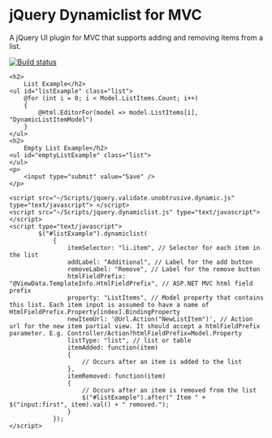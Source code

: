 # jQuery Dynamiclist for MVC

A jQuery UI plugin for MVC that supports adding and removing items from a list.

[![Build status](https://ci.appveyor.com/api/projects/status/l2gcqej17f39sb8u?svg=true)](https://ci.appveyor.com/project/jrummell/jquery-dynamiclist)

    <h2>
        List Example</h2>
    <ul id="listExample" class="list">
        @for (int i = 0; i < Model.ListItems.Count; i++)
        {
            @Html.EditorFor(model => model.ListItems[i], "DynamicListItemModel")
        }
    </ul>
    <h2>
        Empty List Example</h2>
    <ul id="emptyListExample" class="list">
    </ul>
    <p>
        <input type="submit" value="Save" />
    </p>

    <script src="~/Scripts/jquery.validate.unobtrusive.dynamic.js" type="text/javascript"> </script>
    <script src="~/Scripts/jquery.dynamiclist.js" type="text/javascript"> </script>
    <script type="text/javascript">
            $("#listExample").dynamiclist(
                {
                    itemSelector: "li.item", // Selector for each item in the list
                    addLabel: "Additional", // Label for the add button
                    removeLabel: "Remove", // Label for the remove button
                    htmlFieldPrefix: "@ViewData.TemplateInfo.HtmlFieldPrefix", // ASP.NET MVC html field prefix
                    property: "ListItems", // Model property that contains this list. Each item input is assumed to have a name of HtmlFieldPrefix.Property[index].BindingProperty
                    newItemUrl: '@Url.Action("NewListItem")', // Action url for the new item partial view. It should accept a htmlFieldPrefix parameter. E.g. Controller/Action?htmlFieldPrefix=Model.Property
                    listType: "list", // list or table
                    itemAdded: function(item)
                    {
                        // Occurs after an item is added to the list
                    },
                    itemRemoved: function(item)
                    {
                        // Occurs after an item is removed from the list
                        $("#listExample").after(" Item " + $("input:first", item).val() + " removed.");
                    }
                });
    </script>

